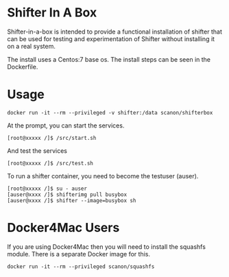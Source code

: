 # Shifter In A Box

Shifter-in-a-box is intended to provide a functional installation of shifter that can be used for testing and experimentation of Shifter without
installing it on a real system.

The install uses a Centos:7 base os.  The install steps can be seen in the Dockerfile.

# Usage

    docker run -it --rm --privileged -v shifter:/data scanon/shifterbox

At the prompt, you can start the services.

    [root@xxxxx /]$ /src/start.sh

And test the services

    [root@xxxxx /]$ /src/test.sh

To run a shifter container, you need to become the testuser (auser).

    [root@xxxxx /]$ su - auser
    [auser@xxxx /]$ shifterimg pull busybox
    [auser@xxxx /]$ shifter --image=busybox sh

# Docker4Mac Users

If you are using Docker4Mac then you will need to install the squashfs module.  There
is a separate Docker image for this.

    docker run -it --rm --privileged scanon/squashfs
